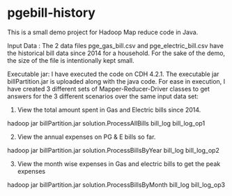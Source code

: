 # pgebill-history
This is a small demo project for Hadoop Map reduce code in Java.

Input Data : The 2 data files pge_gas_bill.csv and pge_electric_bill.csv have the historical bill data since 2014 for a household. For the sake of the demo, the size of the file is intentionally kept small.

Executable jar: I have executed the code on CDH 4.2.1. The executable jar billPartition.jar is uploaded along with the java code.
For ease in execution, I have created 3 different sets of Mapper-Reducer-Driver classes to get answers for the 3 different scenarios over the same input data set:

1. View the total amount spent in Gas and Electric bills since 2014. 

  hadoop jar billPartition.jar solution.ProcessAllBills bill_log bill_log_op1

2. View the annual expenses on PG & E bills so far.

  hadoop jar billPartition.jar solution.ProcessBillsByYear bill_log bill_log_op2

3. View the month wise expenses in Gas and electric bills to get the peak expenses

  hadoop jar billPartition.jar solution.ProcessBillsByMonth bill_log bill_log_op3
  








